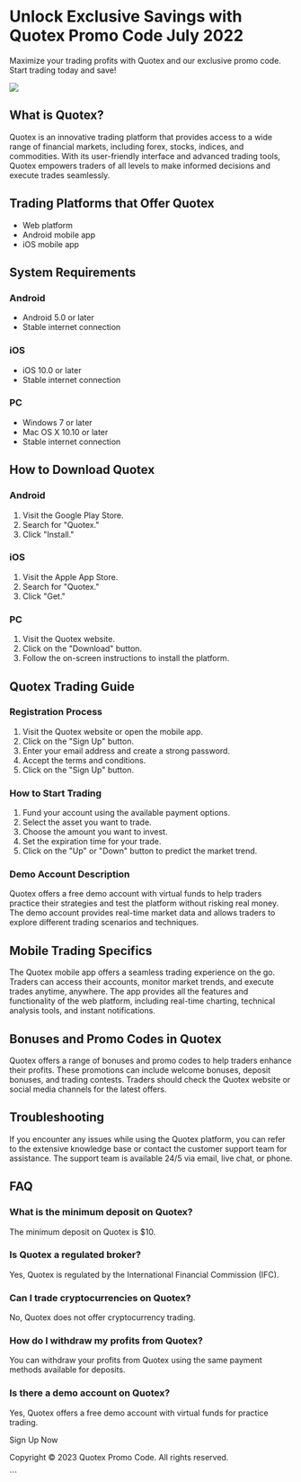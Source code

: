 

# Unlock Exclusive Savings with Quotex Promo Code July 2022

Maximize your trading profits with Quotex and our exclusive promo code.
Start trading today and save!

[![](https://static.quotex.io/files/4_en/300_250.jpg)](https://traff.sbs/brokerqxlid)




## What is Quotex?

Quotex is an innovative trading platform that provides access to a wide
range of financial markets, including forex, stocks, indices, and
commodities. With its user-friendly interface and advanced trading
tools, Quotex empowers traders of all levels to make informed decisions
and execute trades seamlessly.

## Trading Platforms that Offer Quotex

-   Web platform
-   Android mobile app
-   iOS mobile app

## System Requirements

### Android

-   Android 5.0 or later
-   Stable internet connection

### iOS

-   iOS 10.0 or later
-   Stable internet connection

### PC

-   Windows 7 or later
-   Mac OS X 10.10 or later
-   Stable internet connection

## How to Download Quotex

### Android

1.  Visit the Google Play Store.
2.  Search for "Quotex."
3.  Click "Install."

### iOS

1.  Visit the Apple App Store.
2.  Search for "Quotex."
3.  Click "Get."

### PC

1.  Visit the Quotex website.
2.  Click on the "Download" button.
3.  Follow the on-screen instructions to install the platform.

## Quotex Trading Guide

### Registration Process

1.  Visit the Quotex website or open the mobile app.
2.  Click on the "Sign Up" button.
3.  Enter your email address and create a strong password.
4.  Accept the terms and conditions.
5.  Click on the "Sign Up" button.

### How to Start Trading

1.  Fund your account using the available payment options.
2.  Select the asset you want to trade.
3.  Choose the amount you want to invest.
4.  Set the expiration time for your trade.
5.  Click on the "Up" or "Down" button to predict the market
    trend.

### Demo Account Description

Quotex offers a free demo account with virtual funds to help traders
practice their strategies and test the platform without risking real
money. The demo account provides real-time market data and allows
traders to explore different trading scenarios and techniques.

## Mobile Trading Specifics

The Quotex mobile app offers a seamless trading experience on the go.
Traders can access their accounts, monitor market trends, and execute
trades anytime, anywhere. The app provides all the features and
functionality of the web platform, including real-time charting,
technical analysis tools, and instant notifications.

## Bonuses and Promo Codes in Quotex

Quotex offers a range of bonuses and promo codes to help traders enhance
their profits. These promotions can include welcome bonuses, deposit
bonuses, and trading contests. Traders should check the Quotex website
or social media channels for the latest offers.

## Troubleshooting

If you encounter any issues while using the Quotex platform, you can
refer to the extensive knowledge base or contact the customer support
team for assistance. The support team is available 24/5 via email, live
chat, or phone.

## FAQ

### What is the minimum deposit on Quotex?

The minimum deposit on Quotex is \$10.

### Is Quotex a regulated broker?

Yes, Quotex is regulated by the International Financial Commission
(IFC).

### Can I trade cryptocurrencies on Quotex?

No, Quotex does not offer cryptocurrency trading.

### How do I withdraw my profits from Quotex?

You can withdraw your profits from Quotex using the same payment methods
available for deposits.

### Is there a demo account on Quotex?

Yes, Quotex offers a free demo account with virtual funds for practice
trading.

Sign Up Now

Copyright © 2023 Quotex Promo Code. All rights reserved.

\`\`\`

